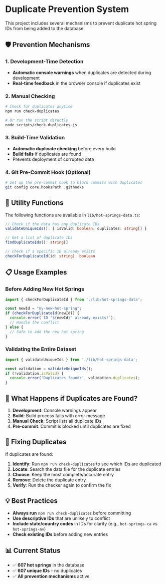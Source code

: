 # Duplicate Prevention System

This project includes several mechanisms to prevent duplicate hot spring IDs from being added to the database.

## 🛡️ Prevention Mechanisms

### 1. Development-Time Detection
- **Automatic console warnings** when duplicates are detected during development
- **Real-time feedback** in the browser console if duplicates exist

### 2. Manual Checking
```bash
# Check for duplicates anytime
npm run check-duplicates

# Or run the script directly
node scripts/check-duplicates.js
```

### 3. Build-Time Validation
- **Automatic duplicate checking** before every build
- **Build fails** if duplicates are found
- Prevents deployment of corrupted data

### 4. Git Pre-Commit Hook (Optional)
```bash
# Set up the pre-commit hook to block commits with duplicates
git config core.hooksPath .githooks
```

## 🔧 Utility Functions

The following functions are available in `lib/hot-springs-data.ts`:

```typescript
// Check if the data has any duplicate IDs
validateUniqueIds(): { isValid: boolean; duplicates: string[] }

// Get a list of duplicate IDs
findDuplicateIds(): string[]

// Check if a specific ID already exists
checkForDuplicateId(id: string): boolean
```

## 📋 Usage Examples

### Before Adding New Hot Springs
```typescript
import { checkForDuplicateId } from './lib/hot-springs-data';

const newId = "my-new-hot-spring";
if (checkForDuplicateId(newId)) {
  console.error(`ID "${newId}" already exists!`);
  // Handle the conflict
} else {
  // Safe to add the new hot spring
}
```

### Validating the Entire Dataset
```typescript
import { validateUniqueIds } from './lib/hot-springs-data';

const validation = validateUniqueIds();
if (!validation.isValid) {
  console.error('Duplicates found:', validation.duplicates);
}
```

## 🚨 What Happens if Duplicates are Found?

1. **Development**: Console warnings appear
2. **Build**: Build process fails with error message
3. **Manual Check**: Script lists all duplicate IDs
4. **Pre-commit**: Commit is blocked until duplicates are fixed

## 🔄 Fixing Duplicates

If duplicates are found:

1. **Identify**: Run `npm run check-duplicates` to see which IDs are duplicated
2. **Locate**: Search the data file for the duplicate entries
3. **Choose**: Keep the most complete/accurate entry
4. **Remove**: Delete the duplicate entry
5. **Verify**: Run the checker again to confirm the fix

## 💡 Best Practices

- **Always run** `npm run check-duplicates` before committing
- **Use descriptive IDs** that are unlikely to conflict
- **Include state/country codes** in IDs for clarity (e.g., `hot-springs-ca` vs `hot-springs-nv`)
- **Check existing IDs** before adding new entries

## 📊 Current Status

- ✅ **607 hot springs** in the database
- ✅ **607 unique IDs** - no duplicates
- ✅ **All prevention mechanisms** active
